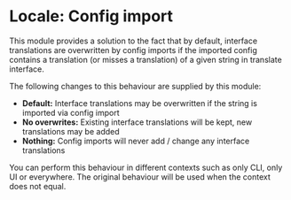 # Locale: Config import


This module provides a solution to the fact that by default, interface
translations are overwritten by config imports if the imported config
contains a translation (or misses a translation) of a given string in
translate interface.

The following changes to this behaviour are supplied by this module:

- **Default:** Interface translations may be overwritten if the string is imported
via config import
- **No overwrites:** Existing interface translations will be kept, new translations
may be added
- **Nothing:** Config imports will never add / change any interface translations

You can perform this behaviour in different contexts such as only CLI, only UI
or everywhere.
The original behaviour will be used when the context does not equal.
